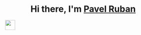 ### <h1 align="center">Hi there, I'm <a href="https://daniilshat.ru/" target="_blank">Pavel Ruban
<img src="https://github.com/blackcater/blackcater/raw/main/images/Hi.gif" height="32"/></h1>


<!--
**RubanPavel/RubanPavel** is a ✨ _special_ ✨ repository because its `README.md` (this file) appears on your GitHub profile.

Here are some ideas to get you started:

- 🔭 I’m currently working on ...
- 🌱 I’m currently learning ...
- 👯 I’m looking to collaborate on ...
- 🤔 I’m looking for help with ...
- 💬 Ask me about ...
- 📫 How to reach me: ...
- 😄 Pronouns: ...
- ⚡ Fun fact: ...
-->
